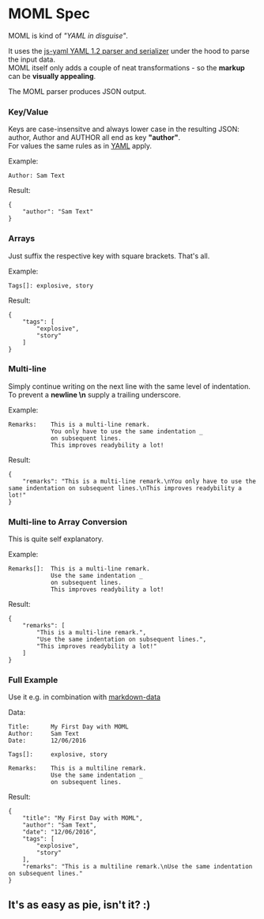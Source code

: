 
MOML Spec
=========

MOML is kind of *"YAML in disguise"*. 

It uses the [js-yaml YAML 1.2 parser and serializer](https://www.npmjs.com/package/js-yaml) under the hood to parse the input data.   
MOML itself only adds a couple of neat transformations - so the **markup** can be **visually appealing**.

The MOML parser produces JSON output.


### Key/Value 

Keys are case-insensitve and always lower case in the resulting JSON: author, Author and AUTHOR all end as key **"author"**.  
For values the same rules as in [YAML](http://www.yaml.org/spec/1.2/spec.html) apply.

Example:
```
Author: Sam Text
```

Result:
```
{
    "author": "Sam Text"
}
```

### Arrays

Just suffix the respective key with square brackets. That's all.

Example:
```
Tags[]: explosive, story
```

Result:
```
{
    "tags": [
        "explosive", 
        "story"
    ]
}

```

### Multi-line

Simply continue writing on the next line with the same level of indentation.  
To prevent a **newline \n** supply a trailing underscore.


Example:
```
Remarks:    This is a multi-line remark.
            You only have to use the same indentation _
            on subsequent lines. 
            This improves readybility a lot!
```

Result:
```
{
    "remarks": "This is a multi-line remark.\nYou only have to use the same indentation on subsequent lines.\nThis improves readybility a lot!"
}
```

### Multi-line to Array Conversion

This is quite self explanatory.


Example:
```
Remarks[]:  This is a multi-line remark.
            Use the same indentation _
            on subsequent lines.
            This improves readybility a lot!
```

Result:
```
{
    "remarks": [
        "This is a multi-line remark.",
        "Use the same indentation on subsequent lines.",
        "This improves readybility a lot!"
    ]
}

```

### Full Example 

Use it e.g. in combination with [markdown-data](https://www.npmjs.com/package/markdown-data)


Data:
```
Title:      My First Day with MOML
Author:     Sam Text
Date:       12/06/2016

Tags[]:     explosive, story

Remarks:    This is a multiline remark.
            Use the same indentation _
            on subsequent lines. 
```

Result:
```
{
    "title": "My First Day with MOML",
    "author": "Sam Text",
    "date": "12/06/2016",
    "tags": [
        "explosive", 
        "story"
    ],
    "remarks": "This is a multiline remark.\nUse the same indentation on subsequent lines."
}
```

It's as easy as pie, isn't it? :)
---------------------------------

